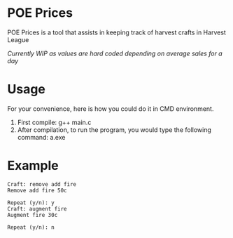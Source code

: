 # POE Prices
POE Prices is a tool that assists in keeping track of harvest crafts in Harvest League  
  
*Currently WIP as values are hard coded depending on average sales for a day*

# Usage
For your convenience, here is how you could do it in CMD environment.

1. First compile: g++ main.c
2. After compilation, to run the program, you would type the following command: a.exe

# Example
~~~
Craft: remove add fire
Remove add fire 50c

Repeat (y/n): y
Craft: augment fire
Augment fire 30c

Repeat (y/n): n
~~~
